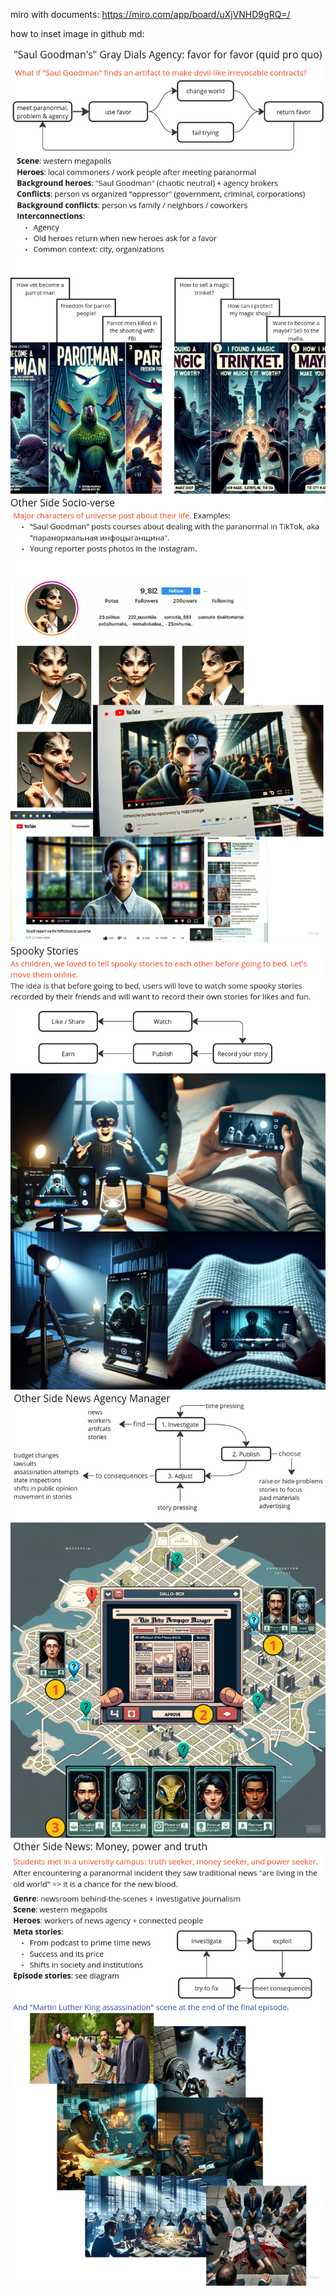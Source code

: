 
miro with documents: https://miro.com/app/board/uXjVNHD9gRQ=/

how to inset image in github md:

![](./comics.png)
![](socioverse.png)
![](spooky-tiktok.png)
![](steam-single-player.png)
![](tv-series.png)
